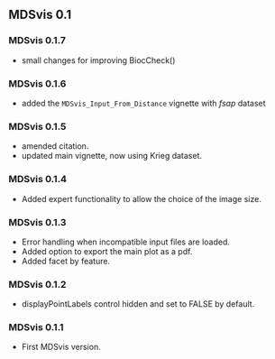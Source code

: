 ## MDSvis 0.1

### MDSvis 0.1.7

- small changes for improving BiocCheck()

### MDSvis 0.1.6

- added the `MDSvis_Input_From_Distance` vignette with *fsap* dataset

### MDSvis 0.1.5

- amended citation.
- updated main vignette, now using Krieg dataset.

### MDSvis 0.1.4

- Added expert functionality to allow the choice of the image size.

### MDSvis 0.1.3

- Error handling when incompatible input files are loaded.
- Added option to export the main plot as a pdf.
- Added facet by feature.

### MDSvis 0.1.2

- displayPointLabels control hidden and set to FALSE by default.

### MDSvis 0.1.1

- First MDSvis version.
